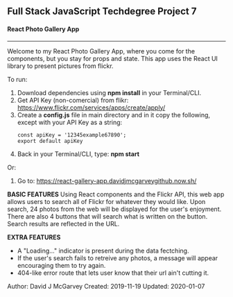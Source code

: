 Full Stack JavaScript Techdegree Project 7
--------------------------------------------
####      React Photo Gallery App      ####
--------------------------------------------

Welcome to my React Photo Gallery App, where you come for the components, but you stay for props and state. This app uses the React UI library to present pictures from flickr.

To run: 
1. Download dependencies using **npm install** in your Terminal/CLI.
2. Get API Key (non-comercial) from flikr: https://www.flickr.com/services/apps/create/apply/
3. Create a **config.js** file in main directory and in it copy the following, except with your API Key as a string:
      ```
      const apiKey = '12345example67890';
      export default apiKey
      ```
4. Back in your Terminal/CLI, type: **npm start**

Or:
1. Go to: https://react-gallery-app.davidjmcgarveygithub.now.sh/


**BASIC FEATURES**
Using React components and the Flickr API, this web app allows users to search all of Flickr for whatever they would like. Upon search, 24 photos from the web will be displayed for the user's enjoyment. There are also 4 buttons that will search what is written on the button. Search results are reflected in the URL. 

  **EXTRA FEATURES**
- A "Loading..." indicator is present during the data fectching. 
- If the user's search fails to retreive any photos, a message will appear encouraging them to try again.
- 404-like error route that lets user know that their url ain't cutting it.  

Author: David J McGarvey
Created: 2019-11-19
Updated: 2020-01-07
